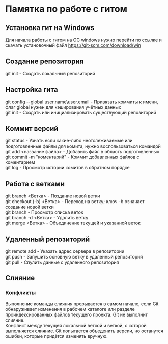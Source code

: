 # Памятка по работе с гитом
## Установка гит на Windows
Для начала работы с гитом на ОС windows нужно перейти по ссылке и скачать установочный файл <https://git-scm.com/download/win>  
## Создание репозитория
git init - Cоздать локальный репозиторий  
## Настройка гита
git config --global user.name\user.email - Привязать коммиты к имени, флаг global нужен для кэширования учётных данных  
git init - Создать или инициализировать существующий репозиторий  
## Коммит версий
git status - Узнать если какие-либо неотслеживаемые или подготовленные файлы для комита, нужно воспользоваться командой
git add <название файла> - Добавить файл в область подготовленных  
git commit -m "коментарий" - Коммит добавленных файлов с коментарием  
git log - Просмотр истории комитов в обратном порядке  
## Работа с ветками
git branch <Ветка> - Поздание новой ветки  
git checkout (-b) <Ветка> - Переход на ветку; ключ -b означает создание новой ветки  
git branch - Просмотр списка веток  
git branch -d <Ветка> - Удалить ветку  
git merge <Ветка> - Объединение текущей и указанной веток  
## Удаленный репозиторий 
git remote add <remote name> <URL> - Указать адрес сервера в репозитории  
git push - Запушить основную ветку в удаленный репозиторий  
git pull - Спулить данные с удаленного репозитория  
## Слияние

### Конфликты
Выполнение команды слияния прерывается в самом начале, если Git обнаруживает изменения в рабочем каталоге или разделе проиндексированных файлов текущего проекта. Git не выполнит слияние.  
Конфликт между текущей локальной веткой и веткой, с которой выполняется слияние. Git попытается объеденить версии, но останутся ошибки, которые придётся изменять вручную.